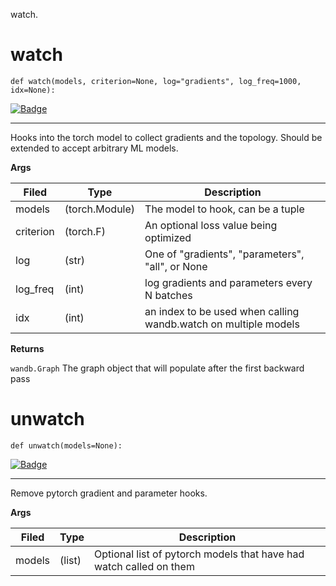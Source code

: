 watch.
# watch
`def watch(models, criterion=None, log="gradients", log_freq=1000, idx=None): `

[![Badge](https://img.shields.io/badge/View%20source%20on%20GitHub-black?style=plastic&logo=github)](https://github.com/wandb/client/tree/master/wandb/sdk/wandb_watch.py#L18-#L94)

****
    
Hooks into the torch model to collect gradients and the topology.  Should be extended
to accept arbitrary ML models.

    
**Args**
    

    
| **Filed** | **Type** | **Description** |
|--|--|--|
| models | (torch.Module) | The model to hook, can be a tuple |
| criterion | (torch.F) | An optional loss value being optimized |
| log | (str) | One of "gradients", "parameters", "all", or None |
| log_freq | (int) | log gradients and parameters every N batches |
| idx | (int) | an index to be used when calling wandb.watch on multiple models |
**Returns**
    
`wandb.Graph` The graph object that will populate after the first backward pass
    
# unwatch
`def unwatch(models=None): `

[![Badge](https://img.shields.io/badge/View%20source%20on%20GitHub-black?style=plastic&logo=github)](https://github.com/wandb/client/tree/master/wandb/sdk/wandb_watch.py#L97-#L113)

****
    
Remove pytorch gradient and parameter hooks.

    
**Args**
    

    
| **Filed** | **Type** | **Description** |
|--|--|--|
| models | (list) | Optional list of pytorch models that have had watch called on them |
